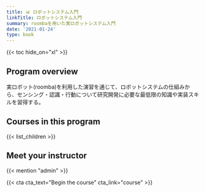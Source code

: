 ```yaml
---
title: 📊 ロボットシステム入門
linkTitle: ロボットシステム入門
summary: roombaを用いた実ロボットシステム入門
date: '2021-01-24'
type: book
---
```


<!-- {{< figure src="featured.jpg" >}} -->

{{< toc hide_on="xl" >}}

<!-- ## What you will learn

- Fundamental {{<hl>}}Python programming skills{{</hl>}}
- {{<hl>}}Statistical concepts{{</hl>}} and how to apply them in practice
- Gain experience with the {{<hl>}}Scikit{{</hl>}}, including data visualization with {{<hl>}}Plotly{{</hl>}} and data wrangling with {{<hl>}}Pandas{{</hl>}} -->

## Program overview
実ロボット(roomba)を利用した演習を通じて、ロボットシステムの仕組みから、センシング・認識・行動について研究開発に必要な最低限の知識や実装スキルを習得する。

## Courses in this program

{{< list_children >}}

## Meet your instructor

{{< mention "admin" >}}

<!-- ## FAQs

{{< spoiler text="Are there prerequisites?" >}}
There are no prerequisites for the first course.
{{< /spoiler >}} -->


{{< cta cta_text="Begin the course" cta_link="course" >}}
